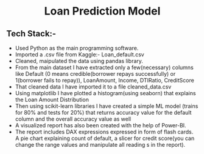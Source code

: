 <h1 align="center">Loan Prediction Model</h1>
<h2>Tech Stack:- </h2>
<ul>
  <li>Used Python as the main programming software.</li>
  <li>Imported a .csv file from Kaggle:- Loan_default.csv</li>
  <li>Cleaned, maipulated the data using pandas library.</li>
  <li>From the main dataset I have extracted only a few(necessary) columns like Default (0 means credible(borrower repays successfully) or 1(borrower fails to repay)), LoanAmount, Income, DTIRatio, CreditScore</li>
  <li>That cleaned data I have imported it to a file cleaned_data.csv</li>
  <li>Using matplotlib I have plotted a histogram(using seaborn) that explains the Loan Amount Distribution</li>
  <li>Then using scikit-learn libraries I have created a simple ML model (trains for 80% and tests for 20%) that returns accuracy value for the default column and the overall accuracy value as well</li>
  <li>A visualized report has also been created with the help of Power-BI.</li>
  <li>The report includes DAX expressions expressed in form of flash cards. A pie chart explaining count of default, a slicer for credit score(you can change the range values and manipulate all reading s in the report).</li>
</ul>
